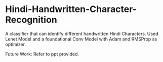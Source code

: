 # Hindi-Handwritten-Character-Recognition
A classifier that can identify different handwritten Hindi Characters. Used Lenet Model and a foundational Conv Model with Adam and RMSProp as optimizer.

Future Work: Refer to ppt provided.
